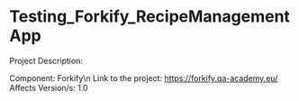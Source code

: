 # Testing_Forkify_RecipeManagementApp


Project Description:

Component: Forkify\n
Link to the project: https://forkify.qa-academy.eu/
Affects Version/s: 1.0
